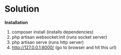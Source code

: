 # Solution



**Installation**

 1. composer install              (installs dependencies) 
 2. php artisan websocket:init    (runs socket server)
 3. php artisan serve             (runs http server)
 4. http://127.0.0.1:8000/        (go to browser and hit this url)
